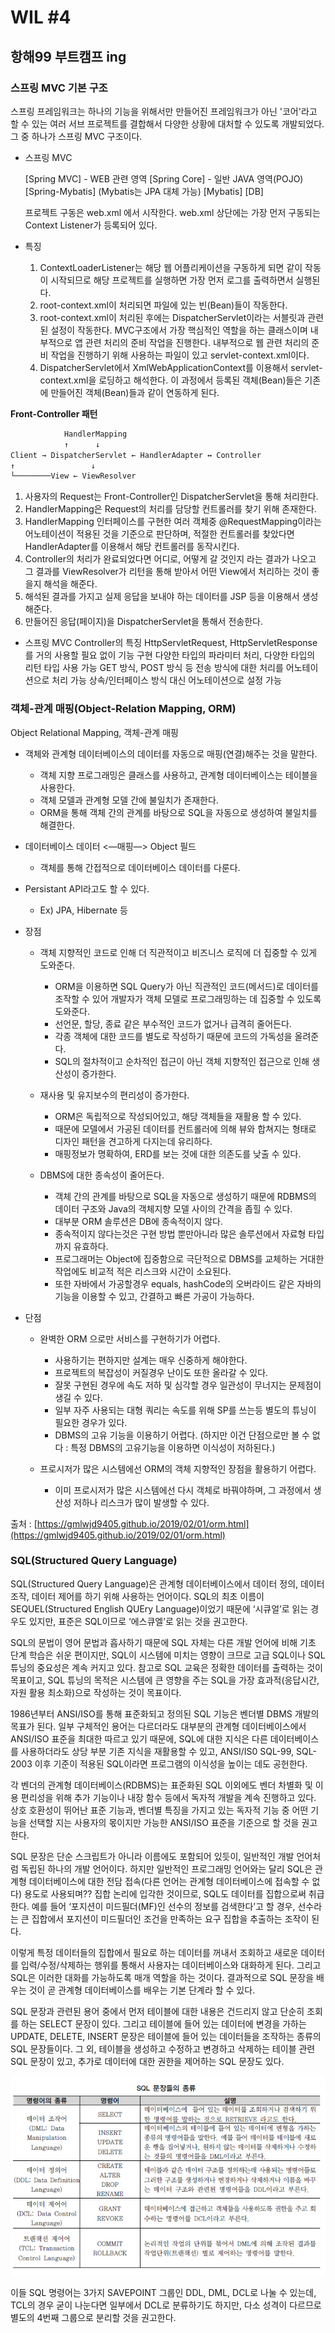 # WIL #4
## 항해99 부트캠프 ing

### 스프링 MVC 기본 구조


 스프링 프레임워크는 하나의 기능을 위해서만 만들어진 프레임워크가 아닌 '코어'라고 할 수 있는 여러 서브 프로젝트를 결합해서 다양한 상황에 대처할 수 있도록 개발되었다. 그 중 하나가 스프링 MVC 구조이다.


* 스프링 MVC

  [Spring MVC]	- WEB 관련 영역
  [Spring Core]	- 일반 JAVA 영역(POJO)
  [Spring-Mybatis] (Mybatis는 JPA 대체 가능)
  [Mybatis]
  [DB]

  프로젝트 구동은 web.xml 에서 시작한다. web.xml 상단에는 가장 먼저 구동되는 Context Listener가 등록되어 있다.

* 특징

    1. ContextLoaderListener는 해당 웹 어플리케이션을 구동하게 되면 같이 작동이 시작되므로 해당 프로젝트를 실행하면 가장 먼저 로그를 출력하면서 실행된다.
    2. root-context.xml이 처리되면 파일에 있는 빈(Bean)들이 작동한다.
    3. root-context.xml이 처리된 후에는 DispatcherServlet이라는 서블릿과 관련된 설정이 작동한다. MVC구조에서 가장 핵심적인 역할을 하는 클래스이며 내부적으로 앱 관련 처리의 준비 작업을 진행한다. 내부적으로 웹 관련 처리의 준비 작업을 진행하기 위해 사용하는 파일이 있고 servlet-context.xml이다.
    4. DispatcherServlet에서 XmlWebApplicationContext를 이용해서 servlet-context.xml을 로딩하고 해석한다. 이 과정에서 등록된 객체(Bean)들은 기존에 만들어진 객체(Bean)들과 같이 연동하게 된다.

**Front-Controller 패턴**

  ```txt
              HandlerMapping
              ↑      ↓
  Client → DispatcherServlet ← HandlerAdapter ↔ Controller
  ↑	    	        ↓
  └────────View	← ViewResolver
  ```
  
  1. 사용자의 Request는 Front-Controller인 DispatcherServlet을 통해 처리한다.
  2. HandlerMapping은 Request의 처리를 담당할 컨트롤러를 찾기 위해 존재한다.
  3. HandlerMapping 인터페이스를 구현한 여러 객체중 @RequestMapping이라는 어노테이션이 적용된 것을 기준으로 판단하며, 적절한 컨트롤러를 찾았다면 HandlerAdapter를 이용해서 해당 컨트롤러를 동작시킨다.
  4. Controller의 처리가 완료되었다면 어디로, 어떻게 갈 것인지 라는 결과가 나오고 그 결과를 ViewResolver가 리턴을 통해 받아서 어떤 View에서 처리하는 것이 좋을지 해석을 해준다.
  5. 해석된 결과를 가지고 실제 응답을 보내야 하는 데이터를 JSP 등을 이용해서 생성해준다.
  6. 만들어진 응답(페이지)을 DispatcherServlet을 통해서 전송한다.


  * 스프링 MVC Controller의 특징
      HttpServletRequest, HttpServletResponse를 거의 사용할 필요 없이 기능 구현
      다양한 타입의 파라미터 처리, 다양한 타입의 리턴 타입 사용 가능
      GET 방식, POST 방식 등 전송 방식에 대한 처리를 어노테이션으로 처리 가능
      상속/인터페이스 방식 대신 어노테이션으로 설정 가능



### 객체-관계 매핑(Object-Relation Mapping, ORM)

  Object Relational Mapping, 객체-관계 매핑

  * 객체와 관계형 데이터베이스의 데이터를 자동으로 매핑(연결)해주는 것을 말한다.
    - 객체 지향 프로그래밍은 클래스를 사용하고, 관계형 데이터베이스는 테이블을 사용한다.
    - 객체 모델과 관계형 모델 간에 불일치가 존재한다.
    - ORM을 통해 객체 간의 관계를 바탕으로 SQL을 자동으로 생성하여 불일치를 해결한다.
  * 데이터베이스 데이터 <—매핑—> Object 필드
    - 객체를 통해 간접적으로 데이터베이스 데이터를 다룬다.
  * Persistant API라고도 할 수 있다.
    - Ex) JPA, Hibernate 등


* 장점

  * 객체 지향적인 코드로 인해 더 직관적이고 비즈니스 로직에 더 집중할 수 있게 도와준다.
    - ORM을 이용하면 SQL Query가 아닌 직관적인 코드(메서드)로 데이터를 조작할 수 있어 개발자가 객체 모델로 프로그래밍하는 데 집중할 수 있도록 도와준다.
    - 선언문, 할당, 종료 같은 부수적인 코드가 없거나 급격히 줄어든다.
    - 각종 객체에 대한 코드를 별도로 작성하기 때문에 코드의 가독성을 올려준다.
    - SQL의 절차적이고 순차적인 접근이 아닌 객체 지향적인 접근으로 인해 생산성이 증가한다.

  * 재사용 및 유지보수의 편리성이 증가한다.
    - ORM은 독립적으로 작성되어있고, 해당 객체들을 재활용 할 수 있다.
    - 때문에 모델에서 가공된 데이터를 컨트롤러에 의해 뷰와 합쳐지는 형태로 디자인 패턴을 견고하게 다지는데 유리하다.
    - 매핑정보가 명확하여, ERD를 보는 것에 대한 의존도를 낮출 수 있다.

  * DBMS에 대한 종속성이 줄어든다.
    - 객체 간의 관계를 바탕으로 SQL을 자동으로 생성하기 때문에 RDBMS의 데이터 구조와 Java의 객체지향 모델 사이의 간격을 좁힐 수 있다.
    - 대부분 ORM 솔루션은 DB에 종속적이지 않다.
    - 종속적이지 않다는것은 구현 방법 뿐만아니라 많은 솔루션에서 자료형 타입까지 유효하다.
    - 프로그래머는 Object에 집중함으로 극단적으로 DBMS를 교체하는 거대한 작업에도 비교적 적은 리스크와 시간이 소요된다.
    - 또한 자바에서 가공할경우 equals, hashCode의 오버라이드 같은 자바의 기능을 이용할 수 있고, 간결하고 빠른 가공이 가능하다.


* 단점

  * 완벽한 ORM 으로만 서비스를 구현하기가 어렵다.
    - 사용하기는 편하지만 설계는 매우 신중하게 해야한다.
    - 프로젝트의 복잡성이 커질경우 난이도 또한 올라갈 수 있다.
    - 잘못 구현된 경우에 속도 저하 및 심각할 경우 일관성이 무너지는 문제점이 생길 수 있다.
    - 일부 자주 사용되는 대형 쿼리는 속도를 위해 SP를 쓰는등 별도의 튜닝이 필요한 경우가 있다.
    - DBMS의 고유 기능을 이용하기 어렵다. (하지만 이건 단점으로만 볼 수 없다 : 특정 DBMS의 고유기능을 이용하면 이식성이 저하된다.)

  * 프로시저가 많은 시스템에선 ORM의 객체 지향적인 장점을 활용하기 어렵다.
    - 이미 프로시저가 많은 시스템에선 다시 객체로 바꿔야하며, 그 과정에서 생산성 저하나 리스크가 많이 발생할 수 있다.
    
    
출처 : [https://gmlwjd9405.github.io/2019/02/01/orm.html](https://gmlwjd9405.github.io/2019/02/01/orm.html)


### SQL(Structured Query Language)

SQL(Structured Query Language)은 관계형 데이터베이스에서 데이터 정의, 데이터 조작, 데이터 제어를 하기 위해 사용하는 언어이다. SQL의 최초 이름이 SEQUEL(Structured English QUEry Language)이었기 때문에 ‘시큐얼’로 읽는 경우도 있지만, 표준은 SQL이므로 ‘에스큐엘’로 읽는 것을 권고한다.

SQL의 문법이 영어 문법과 흡사하기 때문에 SQL 자체는 다른 개발 언어에 비해 기초 단계 학습은 쉬운 편이지만, SQL이 시스템에 미치는 영향이 크므로 고급 SQL이나 SQL 튜닝의 중요성은 계속 커지고 있다. 참고로 SQL 교육은 정확한 데이터를 출력하는 것이 목표이고, SQL 튜닝의 목적은 시스템에 큰 영향을 주는 SQL을 가장 효과적(응답시간, 자원 활용 최소화)으로 작성하는 것이 목표이다.

1986년부터 ANSI/ISO를 통해 표준화되고 정의된 SQL 기능은 벤더별 DBMS 개발의 목표가 된다. 일부 구체적인 용어는 다르더라도 대부분의 관계형 데이터베이스에서 ANSI/ISO 표준을 최대한 따르고 있기 때문에, SQL에 대한 지식은 다른 데이터베이스를 사용하더라도 상당 부분 기존 지식을 재활용할 수 있고, ANSI/IS0 SQL-99, SQL-2003 이후 기준이 적용된 SQL이라면 프로그램의 이식성을 높이는 데도 공헌한다.

각 벤더의 관계형 데이터베이스(RDBMS)는 표준화된 SQL 이외에도 벤더 차별화 및 이용 편리성을 위해 추가 기능이나 내장 함수 등에서 독자적 개발을 계속 진행하고 있다. 상호 호환성이 뛰어난 표준 기능과, 벤더별 특징을 가지고 있는 독자적 기능 중 어떤 기능을 선택할 지는 사용자의 몫이지만 가능한 ANSI/ISO 표준을 기준으로 할 것을 권고한다.

SQL 문장은 단순 스크립트가 아니라 이름에도 포함되어 있듯이, 일반적인 개발 언어처럼 독립된 하나의 개발 언어이다. 하지만 일반적인 프로그래밍 언어와는 달리 SQL은 관계형 데이터베이스에 대한 전담 접속(다른 언어는 관계형 데이터베이스에 접속할 수 없다) 용도로 사용되며?? 집합 논리에 입각한 것이므로, SQL도 데이터를 집합으로써 취급한다. 예를 들어 ‘포지션이 미드필더(MF)인 선수의 정보를 검색한다’고 할 경우, 선수라는 큰 집합에서 포지션이 미드필더인 조건을 만족하는 요구 집합을 추출하는 조작이 된다.

이렇게 특정 데이터들의 집합에서 필요로 하는 데이터를 꺼내서 조회하고 새로운 데이터를 입력/수정/삭제하는 행위를 통해서 사용자는 데이터베이스와 대화하게 된다. 그리고 SQL은 이러한 대화를 가능하도록 매개 역할을 하는 것이다. 결과적으로 SQL 문장을 배우는 것이 곧 관계형 데이터베이스를 배우는 기본 단계라 할 수 있다.

SQL 문장과 관련된 용어 중에서 먼저 테이블에 대한 내용은 건드리지 않고 단순히 조회를 하는 SELECT 문장이 있다. 그리고 테이블에 들어 있는 데이터에 변경을 가하는 UPDATE, DELETE, INSERT 문장은 테이블에 들어 있는 데이터들을 조작하는 종류의 SQL 문장들이다. 그 외, 테이블을 생성하고 수정하고 변경하고 삭제하는 테이블 관련 SQL 문장이 있고, 추가로 데이터에 대한 권한을 제어하는 SQL 문장도 있다.

![SQL 문장들의 종류](./WIL4_image1.png)

이들 SQL 명령어는 3가지 SAVEPOINT 그룹인 DDL, DML, DCL로 나눌 수 있는데, TCL의 경우 굳이 나눈다면 일부에서 DCL로 분류하기도 하지만, 다소 성격이 다르므로 별도의 4번째 그룹으로 분리할 것을 권고한다.